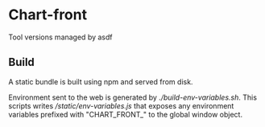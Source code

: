 # Chart-front

Tool versions managed by asdf

## Build

A static bundle is built using npm and served from disk. 

Environment sent to the web is generated by *./build-env-variables.sh*. This scripts writes */static/env-variables.js* that exposes any environment variables prefixed with "CHART_FRONT_" to the global window object.
